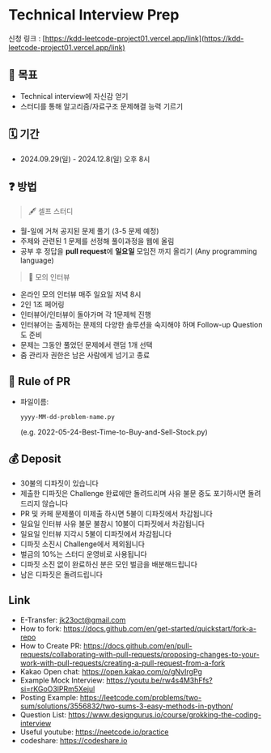 # Technical Interview Prep

신청 링크 : [https://kdd-leetcode-project01.vercel.app/link](https://kdd-leetcode-project01.vercel.app/link)

## 📝 목표

- Technical interview에 자신감 얻기
- 스터디를 통해 알고리즘/자료구조 문제해결 능력 기르기

## 🗓 기간

- 2024.09.29(일) - 2024.12.8(일) 오후 8시

## ❓ 방법

> 🖋 셀프 스터디

- 월-일에 거쳐 공지된 문제 풀기 (3-5 문제 예정)
- 주제와 관련된 1 문제를 선정해 풀이과정을 웹에 올림
- 공부 후 정답을 **pull request**에 **일요일** 모임전 까지 올리기 (Any programming language)

> 🔖 모의 인터뷰

- 온라인 모의 인터뷰 매주 일요일 저녁 8시
- 2인 1조 페어링
- 인터뷰어/인터뷰이 돌아가며 각 1문제씩 진행
- 인터뷰어는 출제하는 문제의 다양한 솔루션을 숙지해야 하며 Follow-up Question도 준비
- 문제는 그동안 풀었던 문제에서 랜덤 1개 선택
- 줌 관리자 권한은 남은 사람에게 넘기고 종료

  
## 💾 Rule of PR

- 파일이름:
  ```
  yyyy-MM-dd-problem-name.py
  ```
  (e.g. 2022-05-24-Best-Time-to-Buy-and-Sell-Stock.py)

## 💰 Deposit

- 30불의 디파짓이 있습니다
- 제출한 디파짓은 Challenge 완료에만 돌려드리며 사유 불문 중도 포기하시면 돌려드리지 않습니다
- PR 및 카페 문제풀이 미제출 하시면 5불이 디파짓에서 차감됩니다
- 일요일 인터뷰 사유 불문 불참시 10불이 디파짓에서 차감됩니다
- 일요일 인터뷰 지각시 5불이 디파짓에서 차감됩니다
- 디파짓 소진시 Challenge에서 제외됩니다
- 벌금의 10%는 스터디 운영비로 사용됩니다
- 디파짓 소진 없이 완료하신 분은 모인 벌금을 배분해드립니다
- 남은 디파짓은 돌려드립니다

## Link
- E-Transfer: jk23oct@gmail.com  
- How to fork: https://docs.github.com/en/get-started/quickstart/fork-a-repo  
- How to Create PR: https://docs.github.com/en/pull-requests/collaborating-with-pull-requests/proposing-changes-to-your-work-with-pull-requests/creating-a-pull-request-from-a-fork
- Kakao Open chat: https://open.kakao.com/o/gNvIrgPg
- Example Mock Interview: https://youtu.be/rw4s4M3hFfs?si=rKGoO3lPRm5Xejul  
- Posting Example: https://leetcode.com/problems/two-sum/solutions/3556832/two-sums-3-easy-methods-in-python/
- Question List: https://www.designgurus.io/course/grokking-the-coding-interview
- Useful youtube: https://neetcode.io/practice
- codeshare: https://codeshare.io
